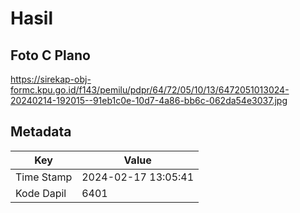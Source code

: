 # Hasil

## Foto C Plano

https://sirekap-obj-formc.kpu.go.id/f143/pemilu/pdpr/64/72/05/10/13/6472051013024-20240214-192015--91eb1c0e-10d7-4a86-bb6c-062da54e3037.jpg


## Metadata

| Key        | Value               |
| ---------- | ------------------- |
| Time Stamp | 2024-02-17 13:05:41 |
| Kode Dapil | 6401                |



